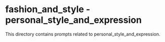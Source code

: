 # fashion_and_style - personal_style_and_expression

This directory contains prompts related to personal_style_and_expression.